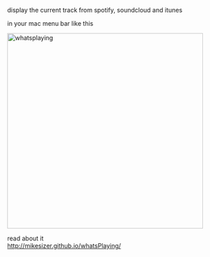 display the current track from spotify, soundcloud and itunes 

in your mac menu bar like this

<img width="450" alt="whatsplaying" src="https://cloud.githubusercontent.com/assets/11200619/13030785/bb34d0a4-d2ae-11e5-820d-1c70599d3f02.png">

read about it </br>
http://mikesizer.github.io/whatsPlaying/
